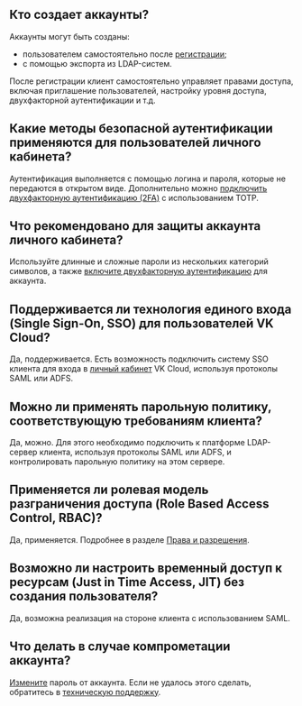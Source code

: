 ## Кто создает аккаунты?

Аккаунты могут быть созданы:

- пользователем самостоятельно после [регистрации](../../../account-registration/);
- с помощью экспорта из LDAP-систем.

После регистрации клиент самостоятельно управляет правами доступа, включая приглашение пользователей, настройку уровня доступа, двухфакторной аутентификации и т.д.

## Какие методы безопасной аутентификации применяются для пользователей личного кабинета?

Аутентификация выполняется с помощью логина и пароля, которые не передаются в открытом виде. Дополнительно можно [подключить двухфакторную аутентификацию (2FA)](/ru/manage/tools-for-using-services/rest-api/enable-api#aktivaciya_dostupa_po_api) с использованием TOTP.

## Что рекомендовано для защиты аккаунта личного кабинета?

Используйте длинные и сложные пароли из нескольких категорий символов, а также [включите двухфакторную аутентификацию](/ru/manage/tools-for-using-services/rest-api/enable-api#aktivaciya_dostupa_po_api) для аккаунта.

## Поддерживается ли технология единого входа (Single Sign-On, SSO) для пользователей VK Cloud?

Да, поддерживается. Есть возможность подключить систему SSO клиента для входа в [личный кабинет](https://msk.cloud.vk.com/app/) VK Cloud, используя протоколы SAML или ADFS.

## Можно ли применять парольную политику, соответствующую требованиям клиента?

Да, можно. Для этого необходимо подключить к платформе LDAP-сервер клиента, используя протоколы SAML или ADFS, и контролировать парольную политику на этом сервере.

## Применяется ли ролевая модель разграничения доступа (Role Based Access Control, RBAC)?

Да, применяется. Подробнее в разделе [Права и разрешения](/ru/base/account/concepts/rolesandpermissions).

## Возможно ли настроить временный доступ к ресурсам (Just in Time Access, JIT) без создания пользователя?

Да, возможна реализация на стороне клиента с использованием SAML.

## Что делать в случае компрометации аккаунта?

[Измените](/ru/base/account/instructions/account-manage/editinfo#smena_parolya) пароль от аккаунта. Если не удалось этого сделать, обратитесь в [техническую поддержку](/ru/contacts).

